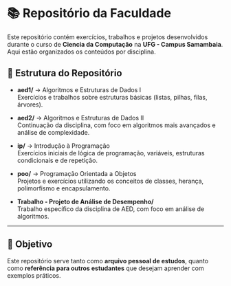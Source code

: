 # 📚 Repositório da Faculdade

Este repositório contém exercícios, trabalhos e projetos desenvolvidos durante o curso de **Ciencia da Computação** na **UFG - Campus Samambaia**.  
Aqui estão organizados os conteúdos por disciplina.

## 📂 Estrutura do Repositório

- **aed1/** → Algoritmos e Estruturas de Dados I  
  Exercícios e trabalhos sobre estruturas básicas (listas, pilhas, filas, árvores).  

- **aed2/** → Algoritmos e Estruturas de Dados II  
  Continuação da disciplina, com foco em algoritmos mais avançados e análise de complexidade.  

- **ip/** → Introdução à Programação  
  Exercícios iniciais de lógica de programação, variáveis, estruturas condicionais e de repetição.  

- **poo/** → Programação Orientada a Objetos  
  Projetos e exercícios utilizando os conceitos de classes, herança, polimorfismo e encapsulamento.  

- **Trabalho - Projeto de Análise de Desempenho/**  
  Trabalho específico da disciplina de AED, com foco em análise de algoritmos.

---

## 🎯 Objetivo

Este repositório serve tanto como **arquivo pessoal de estudos**, quanto como **referência para outros estudantes** que desejam aprender com exemplos práticos. 
